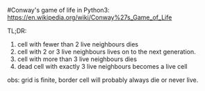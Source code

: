 #Conway's game of life in Python3:
https://en.wikipedia.org/wiki/Conway%27s_Game_of_Life

TL;DR:
1. cell with fewer than 2 live neighbours dies
1. cell with 2 or 3 live neighbours lives on to the next generation.
1. cell with more than 3 live neighbours dies
1. dead cell with exactly 3 live neighbours becomes a live cell

obs: grid is finite, border cell will probably always die or never live.

